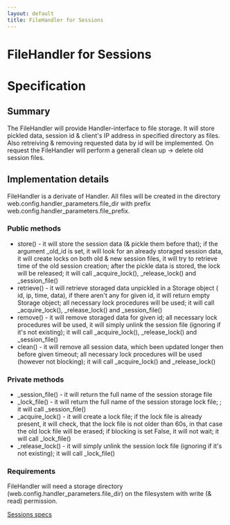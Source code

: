 ```yaml
---
layout: default
title: FileHandler for Sessions
---
```


# FileHandler for Sessions

# Specification

## Summary
The FileHandler will provide Handler-interface to file storage. It will store pickled data, session id & client's IP address in specified directory as files. Also retreiving & removing requested data by id will be implemented. On request the FileHandler will perform a generall clean up -> delete old session files.

## Implementation details

FileHandler is a derivate of Handler. All files will be created in the directory  web.config.handler_parameters.file_dir with prefix web.config.handler_parameters.file_prefix.

### Public methods
 * store() - it will store the session data (& pickle them before that); if the argument _old_id is set, it will look for an already storaged session data, it will create locks on both old & new session files, it will try to retrieve time of the old session creation; after the pickle data is stored, the lock will be released; it will call \_acquire_lock(), \_release\_lock() and \_session\_file()
 * retrieve() - it will retrieve storaged data unpickled in a Storage object ( id, ip, time, data), if there aren't any for given id, it will return empty Storage object; all necessary lock procedures will be used; it will call \_acquire\_lock(), \_release\_lock() and \_session\_file()
 * remove() - it will remove storaged data for given id; all necessary lock procedures will be used, it will simply unlink the session file (ignoring if it's not existing); it will call \_acquire\_lock(), \_release\_lock() and \_session\_file()
 * clean() - it will remove all session data, which been updated longer then before given timeout; all necessary lock procedures will be used (however not blocking); it will call \_acquire\_lock() and \_release\_lock()


### Private methods
 * \_session\_file() - it will return the full name of the session storage file
 * \_lock\_file() - it will return the full name of the session storage lock file; ; it will call \_session\_file()
 * \_acquire\_lock() - it will create a lock file; if the lock file is already present, it will check, that the lock file is not older than 60s, in that case the old lock file will be erased; if blocking is set False, it will not wait; it will call \_lock\_file()
 * \_release\_lock() - it will simply unlink the session lock file (ignoring if it's not existing); it will call \_lock\_file()

### Requirements
FileHandler will need a storage directory (web.config.handler_parameters.file_dir) on the filesystem with write (& read) permission.

[Sessions specs](/sessions)
